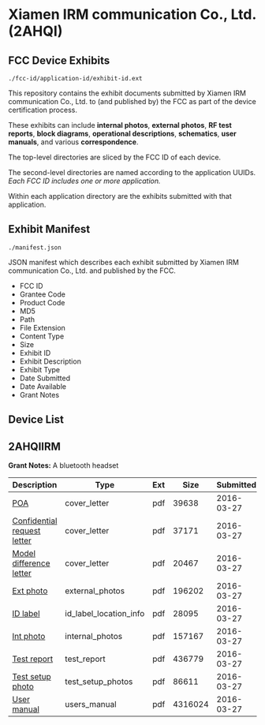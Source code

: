 # Xiamen IRM communication Co., Ltd. (2AHQI)
## FCC Device Exhibits

```
./fcc-id/application-id/exhibit-id.ext
```

This repository contains the exhibit documents submitted by Xiamen IRM communication Co., Ltd. to (and published by) the FCC as part of the device certification process.

These exhibits can include **internal photos**, **external photos**, **RF test reports**, **block diagrams**, **operational descriptions**, **schematics**, **user manuals**, and various **correspondence**.

The top-level directories are sliced by the FCC ID of each device.

The second-level directories are named according to the application UUIDs. *Each FCC ID includes one or more application.*

Within each application directory are the exhibits submitted with that application. 

## Exhibit Manifest

```
./manifest.json
```

JSON manifest which describes each exhibit submitted by Xiamen IRM communication Co., Ltd. and published by the FCC.

- FCC ID
- Grantee Code
- Product Code
- MD5
- Path
- File Extension
- Content Type
- Size
- Exhibit ID
- Exhibit Description
- Exhibit Type
- Date Submitted
- Date Available
- Grant Notes

## Device List
## 2AHQIIRM
**Grant Notes:** A bluetooth headset

| Description | Type | Ext | Size | Submitted | Available |
| ----------- | ---- | --- | ---- | --------- | --------- |
| [POA](2AHQIIRM/6047f85f7fa5f348e003ae97b8b782b4/2942589.pdf) | cover_letter | pdf | 39638 | 2016-03-27 | 2016-03-28 |
| [Confidential request letter](2AHQIIRM/6047f85f7fa5f348e003ae97b8b782b4/2942590.pdf) | cover_letter | pdf | 37171 | 2016-03-27 | 2016-03-28 |
| [Model difference letter](2AHQIIRM/6047f85f7fa5f348e003ae97b8b782b4/2942591.pdf) | cover_letter | pdf | 20467 | 2016-03-27 | 2016-03-28 |
| [Ext photo](2AHQIIRM/6047f85f7fa5f348e003ae97b8b782b4/2942594.pdf) | external_photos | pdf | 196202 | 2016-03-27 | 2016-03-28 |
| [ID label](2AHQIIRM/6047f85f7fa5f348e003ae97b8b782b4/2942596.pdf) | id_label_location_info | pdf | 28095 | 2016-03-27 | 2016-03-28 |
| [Int photo](2AHQIIRM/6047f85f7fa5f348e003ae97b8b782b4/2942595.pdf) | internal_photos | pdf | 157167 | 2016-03-27 | 2016-03-28 |
| [Test report](2AHQIIRM/6047f85f7fa5f348e003ae97b8b782b4/2942592.pdf) | test_report | pdf | 436779 | 2016-03-27 | 2016-03-28 |
| [Test setup photo](2AHQIIRM/6047f85f7fa5f348e003ae97b8b782b4/2942593.pdf) | test_setup_photos | pdf | 86611 | 2016-03-27 | 2016-03-28 |
| [User manual](2AHQIIRM/6047f85f7fa5f348e003ae97b8b782b4/2942597.pdf) | users_manual | pdf | 4316024 | 2016-03-27 | 2016-03-28 |
